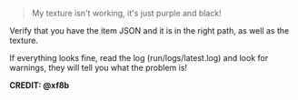 > My texture isn't working, it's just purple and black!

Verify that you have the item JSON and it is in the right path, as well as the texture.

If everything looks fine, read the log (run/logs/latest.log) and look for warnings, they will tell you what the problem is!
  
**CREDIT: @xf8b**